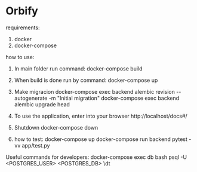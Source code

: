 # Orbify
requirements:

1. docker
2. docker-compose
   
how to use:

1. In main folder run command:
docker-compose build
2. When build is done run by command:
docker-compose up

3. Make migracion
docker-compose exec backend alembic revision --autogenerate -m "Initial migration"
docker-compose exec backend alembic upgrade head

4. To use the application, enter into your browser
http://localhost/docs#/

5. Shutdown
docker-compose down

6. how to test:
docker-compose up
docker-compose run backend pytest -vv app/test.py



Useful commands for developers:
docker-compose exec db bash
psql -U <POSTGRES_USER> <POSTGRES_DB>
\dt
